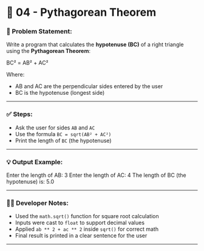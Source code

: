 # 📐 04 - Pythagorean Theorem

### 📌 Problem Statement:
Write a program that calculates the **hypotenuse (BC)** of a right triangle using the **Pythagorean Theorem**:

BC² = AB² + AC²


Where:
- AB and AC are the perpendicular sides entered by the user  
- BC is the hypotenuse (longest side)

---

### ✅ Steps:
- Ask the user for sides `AB` and `AC`
- Use the formula `BC = sqrt(AB² + AC²)`
- Print the length of `BC` (the hypotenuse)

---

### 💡 Output Example:

Enter the length of AB: 3
Enter the length of AC: 4
The length of BC (the hypotenuse) is: 5.0


---

### 👨‍💻 Developer Notes:
- Used the `math.sqrt()` function for square root calculation  
- Inputs were cast to `float` to support decimal values  
- Applied `ab ** 2 + ac ** 2` inside `sqrt()` for correct math  
- Final result is printed in a clear sentence for the user

---
